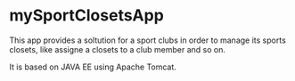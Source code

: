 # mySportClosetsApp

This app provides a soltution for a sport clubs in order to manage its sports closets, like assigne a closets to a club member and so on.

It is based on JAVA EE using Apache Tomcat.
